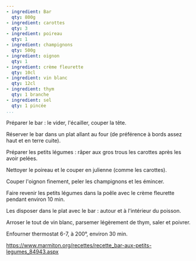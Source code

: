 ```yaml
---
- ingredient: Bar
  qty: 800g
- ingredient: carottes
  qty: 3
- ingredient: poireau
  qty: 1
- ingredient: champignons
  qty: 500g
- ingredient: oignon
  qty: 1
- ingredient: crème fleurette
  qty: 10cl
- ingredient: vin blanc
  qty: 12cl
- ingredient: thym
  qty: 1 branche
- ingredient: sel
  qty: 1 pincée
...
```



Préparer le bar : le vider, l'écailler, couper la tête.

Réserver le bar dans un plat allant au four (de préférence à bords assez haut et en terre cuite).

Préparer les petits légumes : râper aux gros trous les carottes après les avoir pelées.

Nettoyer le poireau et le couper en julienne (comme les carottes).

Couper l'oignon finement, peler les champignons et les émincer.

Faire revenir les petits légumes dans la poêle avec le crème fleurette pendant environ 10 min.

Les disposer dans le plat avec le bar : autour et à l'intérieur du poisson.

Arroser le tout de vin blanc, parsemer légèrement de thym, saler et poivrer.

Enfourner thermostat 6-7, à 200°, environ 30 min.

https://www.marmiton.org/recettes/recette_bar-aux-petits-legumes_84943.aspx